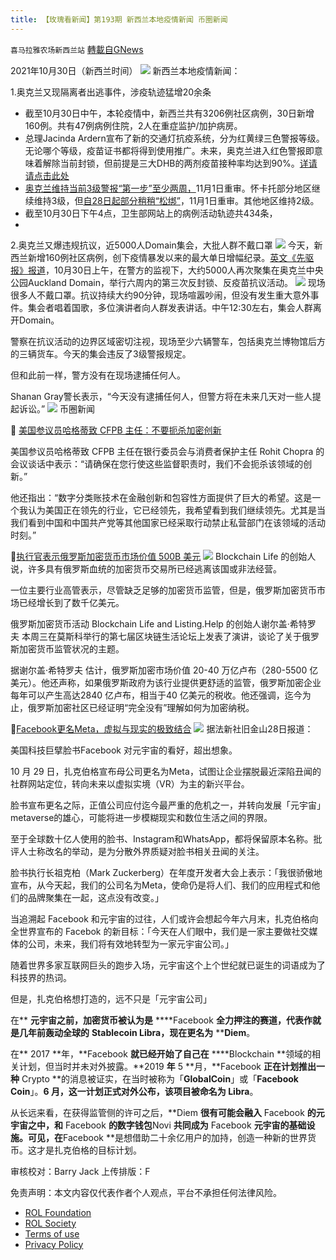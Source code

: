 ```yaml
---
title: 【玫瑰看新闻】第193期 新西兰本地疫情新闻 币圈新闻
---
```

`喜马拉雅农场新西兰站` [轉載自GNews](https://gnews.org/zh-hans/1630404/)

2021年10月30日（新西兰时间）
![](https://assets.gnews.org/wp-content/uploads/2021/10/PHOTO-2021-10-30-19-48-58.jpg)
新西兰本地疫情新闻：

1.奥克兰又现隔离者出逃事件，涉疫轨迹猛增20余条

- 截至10月30日中午，本轮疫情中，新西兰共有3206例社区病例，30日新增160例。共有47例病例住院，2人在重症监护/加护病房。
- 总理Jacinda Ardern宣布了新的交通灯抗疫系统，分为红黄绿三色警报等级。无论哪个等级，疫苗证书都将得到使用推广。未来，奥克兰进入红色警报即意味着解除当前封锁，但前提是三大DHB的两剂疫苗接种率均达到90%。[详请请点击此处](https://www.chineseherald.co.nz/news/new-zealand/protection-framework)
- [奥克兰维持当前3级警报“第一步”至少两周，](https://www.chineseherald.co.nz/news/new-zealand/reveals-alert/)11月1日重审。怀卡托部分地区继续维持3级，但[自28日起部分稍稍“松绑”](https://www.chineseherald.co.nz/news/new-zealand/moh-20211027/)，11月1日重审。其他地区维持2级。
- 截至10月30日下午4点，卫生部网站上的病例活动轨迹共434条，
- 


2.奥克兰又爆违规抗议，近5000人Domain集会，大批人群不戴口罩
![](https://assets.gnews.org/wp-content/uploads/2021/10/图片-1-19.jpg)
今天，新西兰新增160例社区病例，创下疫情暴发以来的最大单日增幅纪录。[英文《先驱报》报道](https://www.nzherald.co.nz/nz/covid-19-delta-outbreak-auckland-domain-lockdown-protest-brian-tamaki-absent-hannah-tamaki-decries-lost-freedoms/Q5KSIPIXSPDAJKKAKBBBP3XPCY/)，10月30日上午，在警方的监视下，大约5000人再次聚集在奥克兰中央公园Auckland Domain，举行六周内的第三次反封锁、反疫苗抗议活动。
![](https://assets.gnews.org/wp-content/uploads/2021/10/图片-2-10.jpg)
现场很多人不戴口罩。抗议持续大约90分钟，现场喧嚣吵闹，但没有发生重大意外事件。集会者唱着国歌，多位演讲者向人群发表讲话。中午12:30左右，集会人群离开Domain。

警察在抗议活动的边界区域密切注视，现场至少六辆警车，包括奥克兰博物馆后方的三辆货车。今天的集会违反了3级警报规定。

但和此前一样，警方没有在现场逮捕任何人。

Shanan Gray警长表示，“今天没有逮捕任何人，但警方将在未来几天对一些人提起诉讼。”
![](https://assets.gnews.org/wp-content/uploads/2021/10/图片-3-6.jpg)
币圈新闻

🌟 [美国参议员哈格蒂致 CFPB 主任：不要扼杀加密创新](https://cointelegraph.com/news/us-senator-hagerty-to-cfpb-director-don-t-stifle-crypto-innovation)

美国参议员哈格蒂致 CFPB 主任在银行委员会与消费者保护主任 Rohit Chopra 的会议谈话中表示：“请确保在您行使这些监督职责时，我们不会扼杀该领域的创新。”

他还指出：“数字分类账技术在金融创新和包容性方面提供了巨大的希望。这是一个我认为美国正在领先的行业，它已经领先，我希望看到我们继续领先。尤其是当我们看到中国和中国共产党等其他国家已经采取行动禁止私营部门在该领域的活动时刻。”

🌟[执行官表示俄罗斯加密货币市场价值 500B 美元](https://cointelegraph.com/news/russian-crypto-market-worth-500b-despite-bad-regulation-says-exec)
![](https://assets.gnews.org/wp-content/uploads/2021/10/图片-4-6.jpg)
Blockchain Life 的创始人说，许多具有俄罗斯血统的加密货币交易所已经逃离该国或非法经营。

一位主要行业高管表示，尽管缺乏足够的加密货币监管，但是，俄罗斯加密货币市场已经增长到了数千亿美元。

俄罗斯加密货币活动 Blockchain Life and Listing.Help 的创始人谢尔盖·希特罗夫 本周三在莫斯科举行的第七届区块链生活论坛上发表了演讲，谈论了关于俄罗斯加密货币监管状况的主题。

据谢尔盖·希特罗夫 估计，俄罗斯加密市场价值 20-40 万亿卢布（280-5500 亿美元）。他还声称，如果俄罗斯政府为该行业提供更舒适的监管，俄罗斯加密企业每年可以产生高达2840 亿卢布，相当于40 亿美元的税收。他还强调，迄今为止，俄罗斯加密社区已经证明“完全没有”理解如何为加密纳税。

🌟[Facebook更名Meta，虚拟与现实的极致结合](https://www.8btc.com/article/6702913)
![](https://assets.gnews.org/wp-content/uploads/2021/10/图片-5-6.jpg)
据法新社旧金山28日报道：

美国科技巨擘脸书Facebook 对元宇宙的看好，超出想象。

10 月 29 日，扎克伯格宣布母公司更名为Meta，试图让企业摆脱最近深陷丑闻的社群网站定位，转向未来以虚拟实境（VR）为主的新兴平台。

脸书宣布更名之际，正值公司应付迄今最严重的危机之一，并转向发展「元宇宙」metaverse的雄心，可能将进一步模糊现实和数位生活之间的界限。

至于全球数十亿人使用的脸书、Instagram和WhatsApp，都将保留原本名称。批评人士称改名的举动，是为分散外界质疑对脸书相关丑闻的关注。

脸书执行长祖克柏（Mark Zuckerberg）在年度开发者大会上表示：「我很骄傲地宣布，从今天起，我们的公司名为Meta，使命仍是将人们、我们的应用程式和他们的品牌聚集在一起，这点没有改变。」

当追溯起 Facebook 和元宇宙的过往，人们或许会想起今年六月末，扎克伯格向全世界宣布的 Facebok 的新目标：「今天在人们眼中，我们是一家主要做社交媒体的公司，未来，我们将有效地转型为一家元宇宙公司。」

随着世界多家互联网巨头的跑步入场，元宇宙这个上个世纪就已诞生的词语成为了科技界的热词。

但是，扎克伯格想打造的，远不只是「元宇宙公司」

在** **元宇宙之前，加密货币被认为是** ****Facebook **全力押注的赛道，代表作就是几年前轰动全球的** ****Stablecoin Libra**，现在更名为** ****Diem**。

在** 2017 **年，**Facebook **就已经开始了自己在** ****Blockchain **领域的相关计划，但当时并未对外披露。**2019 **年** 5 **月，**Facebook **正在计划推出一种** Crypto **的消息被证实，在当时被称为「**GlobalCoin**」或「**Facebook Coin**」。**6 **月，这一计划正式对外公布，该项目被命名为** Libra**。

从长远来看，在获得监管侧的许可之后，**Diem **很有可能会融入** Facebook **的元宇宙之中，和** Facebook **的数字钱包**Novi **共同成为** Facebook **元宇宙的基础设施。可见，在**Facebook **是想借助二十余亿用户的加持，创造一种新的世界货币。这才是扎克伯格的目标计划。





审核校对：Barry Jack
上传排版：F

 

免责声明：本文内容仅代表作者个人观点，平台不承担任何法律风险。

- [ROL Foundation](https://rolfoundation.org/)
- [ROL Society](https://rolsociety.org/)
- [Terms of use](https://gnews.org/terms-of-use-3/)
- [Privacy Policy](https://gnews.org/privacy-policy/)
